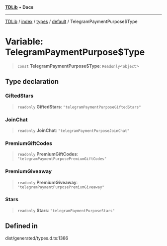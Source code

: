 [**TDLib**](../../../../../../README.md) • **Docs**

***

[TDLib](../../../../../../modules.md) / [index](../../../../../README.md) / [types](../../../README.md) / [default](../README.md) / TelegramPaymentPurpose$Type

# Variable: TelegramPaymentPurpose$Type

> `const` **TelegramPaymentPurpose$Type**: `Readonly`\<`object`\>

## Type declaration

### GiftedStars

> `readonly` **GiftedStars**: `"telegramPaymentPurposeGiftedStars"`

### JoinChat

> `readonly` **JoinChat**: `"telegramPaymentPurposeJoinChat"`

### PremiumGiftCodes

> `readonly` **PremiumGiftCodes**: `"telegramPaymentPurposePremiumGiftCodes"`

### PremiumGiveaway

> `readonly` **PremiumGiveaway**: `"telegramPaymentPurposePremiumGiveaway"`

### Stars

> `readonly` **Stars**: `"telegramPaymentPurposeStars"`

## Defined in

dist/generated/types.d.ts:1386
